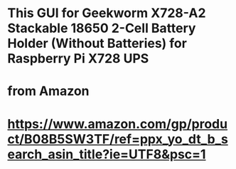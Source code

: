 # This GUI for Geekworm X728-A2 Stackable 18650 2-Cell Battery Holder (Without Batteries) for Raspberry Pi X728 UPS
# from Amazon
# https://www.amazon.com/gp/product/B08B5SW3TF/ref=ppx_yo_dt_b_search_asin_title?ie=UTF8&psc=1